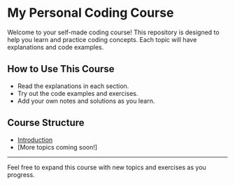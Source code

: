 # My Personal Coding Course

Welcome to your self-made coding course! This repository is designed to help you learn and practice coding concepts. Each topic will have explanations and code examples.

## How to Use This Course
- Read the explanations in each section.
- Try out the code examples and exercises.
- Add your own notes and solutions as you learn.

## Course Structure
- [Introduction](./introduction/README.md)
- [More topics coming soon!]

---

Feel free to expand this course with new topics and exercises as you progress.
